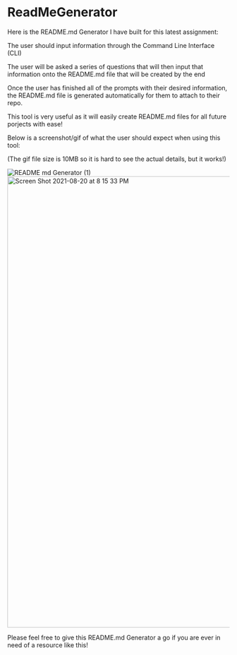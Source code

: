 # ReadMeGenerator

Here is the README.md Generator I have built for this latest assignment:

The user should input information through the Command Line Interface (CLI)

The user will be asked a series of questions that will then input that information onto the README.md file that will be created by the end

Once the user has finished all of the prompts with their desired information, the README.md file is generated automatically for them to attach to their repo.

This tool is very useful as it will easily create README.md files for all future porjects with ease!

Below is a screenshot/gif of what the user should expect when using this tool:

(The gif file size is 10MB so it is hard to see the actual details, but it works!)

![README md Generator (1)](https://user-images.githubusercontent.com/87332492/130307444-b300737d-a19a-4e7b-882b-f8a3dc6bb4aa.gif)<img width="1023" alt="Screen Shot 2021-08-20 at 8 15 33 PM" src="https://user-images.githubusercontent.com/87332492/130307454-ecd2ebc9-20d6-4f77-9961-201a62729a8c.png">

Please feel free to give this README.md Generator a go if you are ever in need of a resource like this!
